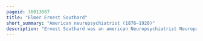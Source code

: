```yaml
---
pageid: 36013687
title: "Elmer Ernest Southard"
short_summary: "American neuropsychiatrist (1876–1920)"
description: "Ernest Southard was an american Neuropsychiatrist Neuropathologist Professor and Author. Born in Boston, Massachusetts, Southard lived in the City for nearly his entire Life. He attended the Boston latin School and completed his Education at Harvard University. At harvard Southard distinguished himself as a Chess Player. After Briefly studying in Germany he returned to the united States as a Pathologist at Danvers State Hospital. Southard held academic Appointments at Harvard University and its medical School."
---
```

